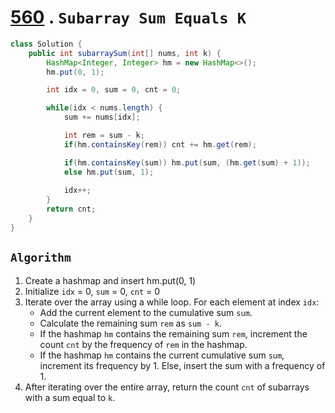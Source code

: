 # [560](https://leetcode.com/problems/subarray-sum-equals-k/description/) . `Subarray Sum Equals K`

```java
class Solution {
    public int subarraySum(int[] nums, int k) {
        HashMap<Integer, Integer> hm = new HashMap<>();
        hm.put(0, 1);

        int idx = 0, sum = 0, cnt = 0;

        while(idx < nums.length) {
            sum += nums[idx];

            int rem = sum - k;
            if(hm.containsKey(rem)) cnt += hm.get(rem);

            if(hm.containsKey(sum)) hm.put(sum, (hm.get(sum) + 1));
            else hm.put(sum, 1);
            
            idx++;
        }
        return cnt;
    }
}
```

## `Algorithm`
1. Create a hashmap and insert hm.put(0, 1)
2. Initialize `idx` = 0, `sum` = 0, `cnt` = 0
3. Iterate over the array using a while loop. For each element at index `idx`:
   - Add the current element to the cumulative sum `sum`.
   - Calculate the remaining sum `rem` as `sum - k`.
   - If the hashmap `hm` contains the remaining sum `rem`, increment the count `cnt` by the frequency of `rem` in the hashmap.
   - If the hashmap `hm` contains the current cumulative sum `sum`, increment its frequency by 1. Else, insert the sum with a frequency of 1.
4. After iterating over the entire array, return the count `cnt` of subarrays with a sum equal to `k`.
